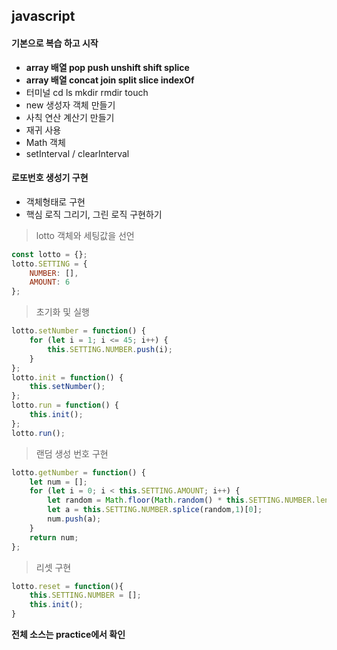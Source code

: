 ## javascript

#### 기본으로 복습 하고 시작

-   **array 배열 pop push unshift shift splice**
-   **array 배열 concat join split slice indexOf**
-   터미널 cd ls mkdir rmdir touch
-   new 생성자 객체 만들기
-   사칙 연산 계산기 만들기
-   재귀 사용
-   Math 객체 
-   setInterval / clearInterval



#### **로또번호 생성기 구현**

- 객체형태로 구현
- 핵심 로직 그리기, 그린 로직 구현하기

> lotto 객체와 세팅값을 선언

```javascript
const lotto = {};
lotto.SETTING = {
    NUMBER: [],
    AMOUNT: 6
};
```

> 초기화 및 실행 

```javascript
lotto.setNumber = function() {
    for (let i = 1; i <= 45; i++) {
        this.SETTING.NUMBER.push(i);
    }
};
lotto.init = function() {
    this.setNumber();
};
lotto.run = function() {
    this.init();
};
lotto.run();
```

> 랜덤 생성 번호 구현

```javascript
lotto.getNumber = function() {
    let num = [];
    for (let i = 0; i < this.SETTING.AMOUNT; i++) {
        let random = Math.floor(Math.random() * this.SETTING.NUMBER.length);
        let a = this.SETTING.NUMBER.splice(random,1)[0];
        num.push(a);
    }
    return num;
};
```

> 리셋 구현

```javascript
lotto.reset = function(){
    this.SETTING.NUMBER = [];
    this.init();
}
```

**전체 소스는 practice에서 확인**